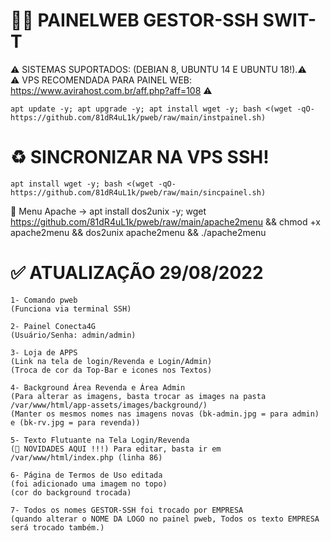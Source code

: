 # 👨‍💻 PAINELWEB GESTOR-SSH SWIT-T
⚠ SISTEMAS SUPORTADOS: (DEBIAN 8, UBUNTU 14 E UBUNTU 18!).⚠ </br>
⚠  VPS RECOMENDADA PARA PAINEL WEB: https://www.avirahost.com.br/aff.php?aff=108 ⚠
```
apt update -y; apt upgrade -y; apt install wget -y; bash <(wget -qO- https://github.com/81dR4uL1k/pweb/raw/main/instpainel.sh)
```

# ♻ SINCRONIZAR NA VPS SSH!
```
apt install wget -y; bash <(wget -qO- https://github.com/81dR4uL1k/pweb/raw/main/sincpainel.sh)
```

📜 Menu Apache ->
apt install dos2unix -y; wget https://github.com/81dR4uL1k/pweb/raw/main/apache2menu && chmod +x apache2menu && dos2unix apache2menu && ./apache2menu

# ✅ ATUALIZAÇÃO 29/08/2022
```
1- Comando pweb
(Funciona via terminal SSH)

2- Painel Conecta4G 
(Usuário/Senha: admin/admin)

3- Loja de APPS 
(Link na tela de login/Revenda e Login/Admin)
(Troca de cor da Top-Bar e icones nos Textos)

4- Background Área Revenda e Área Admin
(Para alterar as imagens, basta trocar as images na pasta /var/www/html/app-assets/images/background/)
(Manter os mesmos nomes nas imagens novas (bk-admin.jpg = para admin) e (bk-rv.jpg = para revenda))

5- Texto Flutuante na Tela Login/Revenda
(📣 NOVIDADES AQUI !!!) Para editar, basta ir em /var/www/html/index.php (linha 86)

6- Página de Termos de Uso editada
(foi adicionado uma imagem no topo)
(cor do background trocada)

7- Todos os nomes GESTOR-SSH foi trocado por EMPRESA
(quando alterar o NOME DA LOGO no painel pweb, Todos os texto EMPRESA será trocado também.)
```
